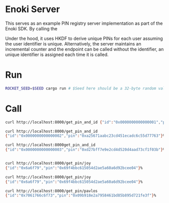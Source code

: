 # Enoki Server

This serves as an example PIN registry server implementation as part of the Enoki SDK. By calling the 

Under the hood, it uses HKDF to derive unique PINs for each user assuming the user identifier is  unique. Alternatively, the server maintains an incremental counter and the endpoint can be called without the identifier, an unique identifier is assigned each time it is called. 

# Run

```bash
ROCKET_SEED=$SEED cargo run # $Seed here should be a 32-byte random value encoded in base64 e.g. head -c32 /dev/urandom | base64
```

# Call


```bash
curl http://localhost:8000/get_pin_and_id {"id":"0x0000000000000001","pin":"0x9ceaa18b2c318f67b7219192d1d227d8"}%

curl http://localhost:8000/get_pin_and_id 
{"id":"0x0000000000000002","pin":"0xa25671aabc23cd451ecadc6c55d77763"}%

curl http://localhost:8000get_pin_and_id 
{"id":"0x0000000000000003","pin":"0xd27bff7e9e2cd4d520d4aad73cf1f03b"}%


curl http://localhost:8000/get_pin/joy
{"id":"0x6a6f79","pin":"0x69f4bbc615054d2ae5a60a6d92bcee04"}%

curl http://localhost:8000/get_pin/joy
{"id":"0x6a6f79","pin":"0x69f4bbc615054d2ae5a60a6d92bcee04"}%

curl http://localhost:8000/get_pin/pavlos
{"id":"0x7061766c6f73","pin":"0x09b918e2a7958461bd85b895d721fe3f"}%
```
